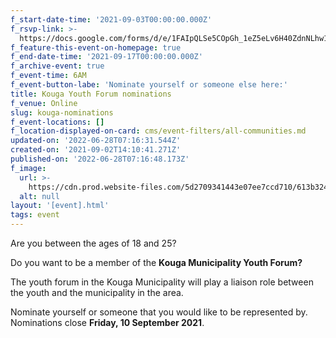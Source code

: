 ```yaml
---
f_start-date-time: '2021-09-03T00:00:00.000Z'
f_rsvp-link: >-
  https://docs.google.com/forms/d/e/1FAIpQLSe5COpGh_1eZ5eLv6H40ZdnNLhw10nZWcDcTVFDYmbMij43AQ/viewform?usp=sf_link
f_feature-this-event-on-homepage: true
f_end-date-time: '2021-09-17T00:00:00.000Z'
f_archive-event: true
f_event-time: 6AM
f_event-button-labe: 'Nominate yourself or someone else here:'
title: Kouga Youth Forum nominations
f_venue: Online
slug: kouga-nominations
f_event-locations: []
f_location-displayed-on-card: cms/event-filters/all-communities.md
updated-on: '2022-06-28T07:16:31.544Z'
created-on: '2021-09-02T14:10:41.271Z'
published-on: '2022-06-28T07:16:48.173Z'
f_image:
  url: >-
    https://cdn.prod.website-files.com/5d2709341443e07ee7ccd710/613b3243b5bd59f5b683b7c3_Kouga%20Nominations%20(1).png
  alt: null
layout: '[event].html'
tags: event
---
```


Are you between the ages of 18 and 25?

Do you want to be a member of the **Kouga Municipality Youth Forum?**

The youth forum in the Kouga Municipality will play a liaison role between the youth and the municipality in the area.

Nominate yourself or someone that you would like to be represented by. Nominations close **Friday, 10 September 2021**.
